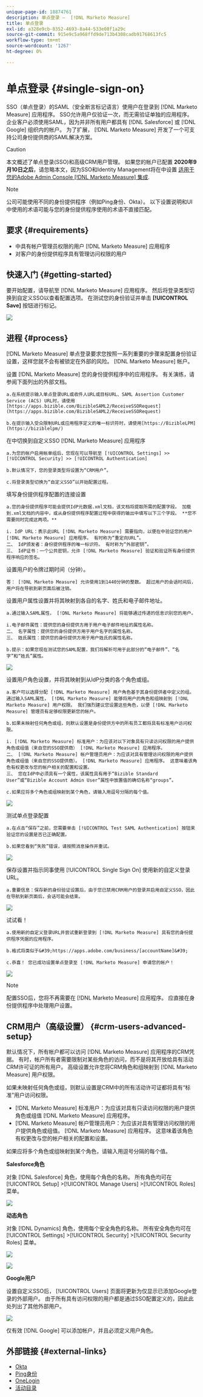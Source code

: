 ```yaml
---
unique-page-id: 18874761
description: 单点登录 —  [!DNL Marketo Measure]
title: 单点登录
exl-id: a328e9cb-8352-4693-8a44-533e08f1a29c
source-git-commit: 915e9c5a968ffd9de713b4308cadb91768613fc5
workflow-type: tm+mt
source-wordcount: '1267'
ht-degree: 0%

---
```


# 单点登录 {#single-sign-on}

SSO（单点登录）的SAML（安全断言标记语言）使用户在登录到 [!DNL Marketo Measure] 应用程序。 SSO允许用户仅验证一次，而无需验证单独的应用程序。 企业客户必须使用SAML，因为并非所有用户都具有 [!DNL Salesforce] 或 [!DNL Google] 组织内的帐户。 为了扩展， [!DNL Marketo Measure] 开发了一个可支持公司身份提供商的SAML解决方案。

>[!CAUTION]
>
>本文概述了单点登录(SSO)和高级CRM用户管理。 如果您的帐户已配置 **2020年9月10日之后**，请忽略本文，因为SSO和Identity Management将在中设置 [适用于您的Adobe Admin Console [!DNL Marketo Measure] 集成](/help/configuration-and-setup/getting-started-with-marketo-measure/marketo-measure-quick-start.md).

>[!NOTE]
>
>公司可能使用不同的身份提供程序（例如Ping身份、Okta）。 以下设置说明和UI中使用的术语可能与您的身份提供程序使用的术语不直接匹配。

## 要求 {#requirements}

* 中具有帐户管理员权限的用户 [!DNL Marketo Measure] 应用程序
* 对客户的身份提供程序具有管理访问权限的用户

## 快速入门 {#getting-started}

要开始配置，请导航至 [!DNL Marketo Measure] 应用程序。 然后将登录类型切换到自定义SSO以查看配置选项。 在测试您的身份验证并单击 **[!UICONTROL Save]** 按钮进行标记。

![](assets/single-sign-on-1.png)

## 进程 {#process}

[!DNL Marketo Measure] 单点登录要求您按照一系列重要的步骤来配置身份验证设置，这样您就不会有被锁定在外部的风险。 [!DNL Marketo Measure] 帐户。

设置 [!DNL Marketo Measure] 您的身份提供程序中的应用程序。 有关演练，请参阅下面列出的外部文档。

    a.在系统提示输入单点登录URL或收件人URL或目标URL、SAML Assertion Customer Service (ACS) URL时，请使用[https://apps.bizible.com/BizibleSAML2/ReceiveSSORequest](https://apps.bizible.com/BizibleSAML2/ReceiveSSORequest)
    
    b.在提示输入受众限制URL或应用程序定义的唯一标识符时，请使用[https://BizibleLPM](https://biziblelpm/)

在中切换到自定义SSO [!DNL Marketo Measure] 应用程序

    a.为您的帐户启用帐单组后，您现在可以导航至 [!UICONTROL Settings] >>[!UICONTROL Security] >> [!UICONTROL Authentication]
    
    b.默认情况下，您的登录类型将设置为“CRM用户”。
    
    c.将登录类型切换为“自定义SSO”以开始配置过程。

填写身份提供程序配置的连接设置

    a.您的身份提供程序可能会提供IdP元数据.xml文档，该文档将提取所需的配置字段。 加载到.xml文档的内容中，或从身份提供程序配置过程中获得的输出中填写以下三个字段。 **您不需要同时完成这两项。**
    
    i. IdP URL：表示此URL [!DNL Marketo Measure] 需要指向，以便在中验证您的用户 [!DNL Marketo Measure] 应用程序。 有时称为“重定向URL”。
    二、 IdP颁发者：身份提供程序的唯一标识符。 有时称为“外部密钥”。
    三、 IdP证书：一个公共密钥，允许 [!DNL Marketo Measure] 验证和验证所有身份提供程序响应的签名。

设置用户的令牌过期时间（分钟）。

    答： [!DNL Marketo Measure] 允许使用1到1440分钟的整数。 超过用户的会话时间后，用户将在导航到新页面后被注销。

设置用户属性设置并将其映射到各自的名字、姓氏和电子邮件地址。

    a.通过输入SAML属性， [!DNL Marketo Measure] 将能够通过传递的信息识别您的用户。
    
    i.电子邮件属性：提供您的身份提供方用于用户电子邮件地址的属性名称。
    二、 名字属性：提供您的身份提供方用于用户名字的属性名称。
    三、 姓氏属性：提供您的身份提供方用于用户姓氏的属性名称。
    
    b.提示：如果您现在测试您的SAML配置，我们将解析可用于此部分的“电子邮件”、“名字”和“姓氏”属性。

![](assets/single-sign-on-2.png)

设置用户角色设置，并将其映射到从IdP分类的各个角色或组。

    a.客户可以选择分配 [!DNL Marketo Measure] 用户角色基于其身份提供者中定义的组。 通过输入SAML属性， [!DNL Marketo Measure] 能够将用户的角色和组映射到 [!DNL Marketo Measure] 用户权限。 我们强烈建议您设置这些角色，以便 [!DNL Marketo Measure] 管理员有足够权限更新您的帐户。
    
    b.如果未映射任何角色或组，则默认设置是身份提供方中的所有员工都将具有标准用户访问权限。
    
    i. [!DNL Marketo Measure] 标准用户：为应该对以下对象具有只读访问权限的用户提供角色或组值（来自您的SSO提供商） [!DNL Marketo Measure] 应用程序。
    二、 [!DNL Marketo Measure] 帐户管理员用户：为应该对具有管理访问权限的用户提供角色或组值（来自您的SSO提供商）。 [!DNL Marketo Measure] 应用程序。 这意味着该角色有权更改与您的帐户相关的配置和设置。
    三、 您在IdP中必须具有一个属性，该属性具有用于“Bizible Standard User”或“Bizible Account Admin User”属性中放置值的确切名称“groups”。
    
    c.如果应将多个角色或组映射到某个角色，请输入用逗号分隔的每个值。

![](assets/single-sign-on-3.png)

测试单点登录配置

    a.在点击“保存”之前，您需要单击 [!UICONTROL Test SAML Authentication] 按钮来验证您的设置是否已正确配置。
    
    b.如果您看到“失败”错误，请按照消息操作并重试。

![](assets/single-sign-on-4.png)

保存设置并指示同事使用 [!UICONTROL Single Sign On] 使用新的自定义登录URL。

    a.重要信息：保存新的身份验证设置后，由于您已禁用CRM用户的登录并启用自定义SSO，因此在导航到新页面后，会话可能会结束。

![](assets/single-sign-on-5.png)

试试看！

    a.使用新的自定义登录URL并尝试重新登录到 [!DNL Marketo Measure] 具有您的身份提供程序凭据的应用程序。
    
    b.格式将类似于&#39;https://apps.adobe.com/business/[accountName]&#39;
    
    c.恭喜！ 您已成功设置单点登录至 [!DNL Marketo Measure] 申请您的帐户！

![](assets/single-sign-on-6.png)

>[!NOTE]
>
>配置SSO后，您将不再需要在 [!DNL Marketo Measure] 应用程序。 应直接在身份提供程序中处理用户设置。

## CRM用户（高级设置） {#crm-users-advanced-setup}

默认情况下，所有帐户都可以访问 [!DNL Marketo Measure] 应用程序的CRM凭据。 有时，帐户所有者需要限制对某些角色的访问，而不是将其开放给具有活动CRM许可证的所有用户。 高级设置允许您将CRM角色和组映射到 [!DNL Marketo Measure] 用户权限。

如果未映射任何角色或组，则默认设置是CRM中的所有活动许可证都将具有“标准”用户访问权限。

* [!DNL Marketo Measure] 标准用户：为应该对具有只读访问权限的用户提供角色或组值 [!DNL Marketo Measure] 应用程序。
* [!DNL Marketo Measure] 帐户管理员用户：为应该对具有管理访问权限的用户提供角色或组值。 [!DNL Marketo Measure] 应用程序。 这意味着该角色有权更改与您的帐户相关的配置和设置。

如果应将多个角色或组映射到某个角色，请输入用逗号分隔的每个值。

**Salesforce角色**

对象 [!DNL Salesforce] 角色，使用每个角色的名称。 所有角色均可在 [!UICONTROL Setup] >[!UICONTROL Manage Users] >[!UICONTROL Roles] 菜单。

![](assets/6.png)

**动态角色**

对象 [!DNL Dynamics] 角色，使用每个安全角色的名称。 所有安全角色均可在 [!UICONTROL Settings] >[!UICONTROL Security] >[!UICONTROL Security Roles] 菜单。

![](assets/7.png)

![](assets/8.png)

**Google用户**

设置自定义SSO后， [!UICONTROL Users] 页面将更新为仅显示已添加Google登录的外部用户。 由于所有具有访问权限的用户都是通过SSO配置定义的，因此此处列出了其他外部用户。

![](assets/9.png)

仅有效 [!DNL Google] 可以添加帐户，并且必须定义用户角色。

## 外部链接 {#external-links}

* [Okta](http://developer.okta.com/standards/SAML/setting_up_a_saml_application_in_okta)
* [Ping身份](http://docs.pingidentity.com/bundle/p1_enterpriseConfigSsoSaml_cas/page/enableAppWithoutURL.html)
* [OneLogin](http://onelogin.service-now.com/support?id=kb_article&amp;sys_id=b2c91143db109700d5505eea4b9619d5)
* [活动目录](http://docs.microsoft.com/en-us/azure/active-directory/active-directory-saas-custom-apps)
